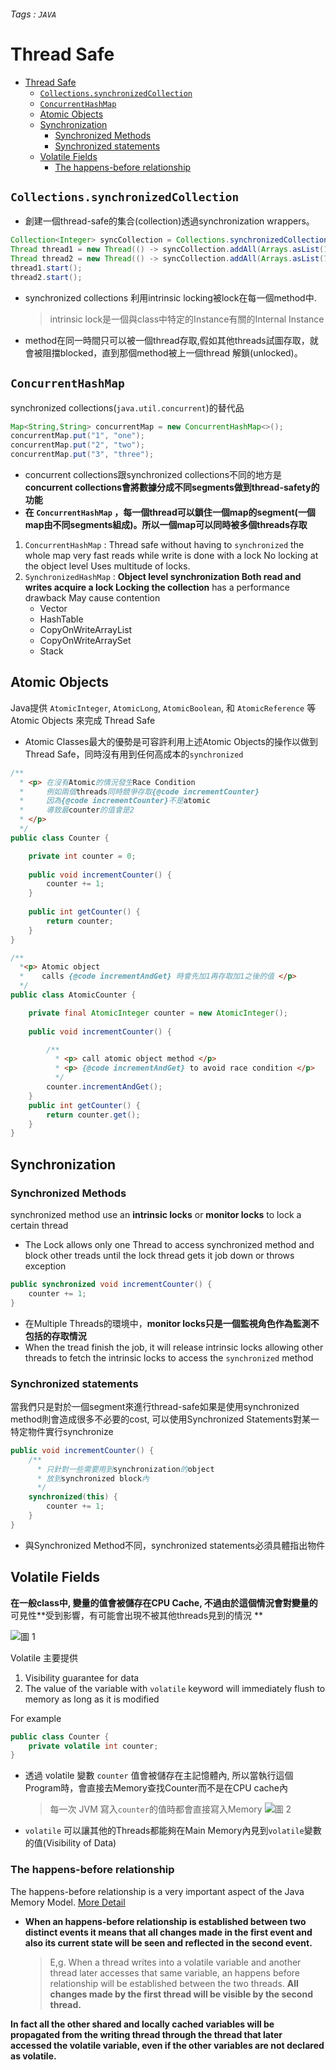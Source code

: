 ###### Tags : `JAVA`
# Thread Safe 
- [Thread Safe](#thread-safe)
  - [`Collections.synchronizedCollection`](#collectionssynchronizedcollection)
  - [`ConcurrentHashMap`](#concurrenthashmap)
  - [Atomic Objects](#atomic-objects)
  - [Synchronization](#synchronization)
    - [Synchronized Methods](#synchronized-methods)
    - [Synchronized statements](#synchronized-statements)
  - [Volatile Fields](#volatile-fields)
    - [The happens-before relationship](#the-happens-before-relationship)

## `Collections.synchronizedCollection`
- 創建一個thread-safe的集合(collection)透過synchronization wrappers。
```java
Collection<Integer> syncCollection = Collections.synchronizedCollection(new ArrayList<>());
Thread thread1 = new Thread(() -> syncCollection.addAll(Arrays.asList(1, 2, 3, 4, 5, 6)));
Thread thread2 = new Thread(() -> syncCollection.addAll(Arrays.asList(7, 8, 9, 10, 11, 12)));
thread1.start();
thread2.start();
```
- synchronized collections 利用intrinsic locking被lock在每一個method中.
  > intrinsic lock是一個與class中特定的Instance有關的Internal Instance  
- method在同一時間只可以被一個thread存取,假如其他threads試圖存取，就會被阻擋blocked，直到那個method被上一個thread 解鎖(unlocked)。

## `ConcurrentHashMap`

synchronized collections(`java.util.concurrent`)的替代品
```java
Map<String,String> concurrentMap = new ConcurrentHashMap<>();
concurrentMap.put("1", "one");
concurrentMap.put("2", "two");
concurrentMap.put("3", "three");
```
- concurrent collections跟synchronized collections不同的地方是**concurrent collections會將數據分成不同segments做到thread-safety的功能**
- **在 `ConcurrentHashMap` ，每一個thread可以鎖住一個map的segment(一個map由不同segments組成)。所以一個map可以同時被多個threads存取**


1. `ConcurrentHashMap` : Thread safe without having to `synchronized` the whole map very fast reads while write is done with a lock No locking at the object level Uses multitude of locks.
2. `SynchronizedHashMap` : **Object level synchronization Both read and writes acquire a lock Locking the collection** has a performance drawback May cause contention
    - Vector
    - HashTable
    - CopyOnWriteArrayList
    - CopyOnWriteArraySet
    - Stack

## Atomic Objects

Java提供 `AtomicInteger`, `AtomicLong`, `AtomicBoolean`, 和 `AtomicReference` 等 Atomic Objects 來完成 Thread Safe

- Atomic Classes最大的優勢是可容許利用上述Atomic Objects的操作以做到Thread Safe，同時沒有用到任何高成本的`synchronized`  

```java
/**
  * <p> 在沒有Atomic的情況發生Race Condition
  *     例如兩個threads同時競爭存取{@code incrementCounter} 
  *     因為{@code incrementCounter}不是atomic 
  *     導致最counter的值會是2 
  * </p>
  */
public class Counter {

    private int counter = 0;
     
    public void incrementCounter() {
        counter += 1;
    }
     
    public int getCounter() {
        return counter;
    }
}

/**
  *<p> Atomic object 
  *    calls {@code incrementAndGet} 時會先加1再存取加1之後的值 </p>
  */
public class AtomicCounter {

    private final AtomicInteger counter = new AtomicInteger();
     
    public void incrementCounter() {

        /**
          * <p> call atomic object method </p>
          * <p> {@code incrementAndGet} to avoid race condition </p> 
          */
        counter.incrementAndGet();
    }
    public int getCounter() {
        return counter.get();
    }
}
```

## Synchronization

### Synchronized Methods
synchronized method use an **intrinsic locks** or **monitor locks** to lock a certain thread  

- The Lock allows only one Thread to access synchronized method and block other treads until the lock thread gets it job down or throws exception  

```java
public synchronized void incrementCounter() {
    counter += 1;
}
```
- 在Multiple Threads的環境中，**monitor locks只是一個監視角色作為監測不包括的存取情況**    
- When the tread finish the job, it will release intrinsic locks allowing other threads to fetch the intrinsic locks to access the `synchronized` method

### Synchronized statements 

當我們只是對於一個segment來進行thread-safe如果是使用synchronized method則會造成很多不必要的cost, 可以使用Synchronized Statements對某一特定物件實行synchronize  
  
```java
public void incrementCounter() {
    /**
      * 只針對一些需要用到synchronization的object
      * 放到synchronized block內
      */
    synchronized(this) {
        counter += 1; 
    }
}
```
- 與Synchronized Method不同，synchronized statements必須具體指出物件  

## Volatile Fields

**在一般class中, 變量的值會被儲存在CPU Cache, 不過由於這個情況會對變量的**可見性**受到影響，有可能會出現不被其他threads見到的情況  **

![圖 1](images/9d3972d349cf1168237471fbd408d5f3f978cf4c8fcd15f0661c879e31fe78fb.png)  

Volatile 主要提供 
1. Visibility guarantee for data 
2. The value of the variable with `volatile` keyword will immediately flush to memory as long as it is modified  

For example
```java 
public class Counter {
    private volatile int counter;     
}
``` 
- 透過 volatile 變數 `counter` 值會被儲存在主記憶體內, 所以當執行這個Program時，會直接去Memory查找Counter而不是在CPU cache內  
  > 每一次 JVM 寫入`counter`的值時都會直接寫入Memory
  > ![圖 2](images/48a731948f0be9b40b77e236aff195b94b866b34baad640d6f8153ec67a84922.png)  
- `volatile` 可以讓其他的Threads都能夠在Main Memory內見到`volatile`變數的值(Visibility of Data)

### The happens-before relationship  

The happens-before relationship is a very important aspect of the Java Memory Model. [More Detail](Thread.md)   
- **When an happens-before relationship is established between two distinct events it means that all changes made in the first event and also its current state will be seen and reflected in the second event.**
  > E,g. When a thread writes into a volatile variable and another thread later accesses that same variable, an happens before relationship will be established between the two threads. **All changes made by the first thread will be visible by the second thread.**

**In fact all the other shared and locally cached variables will be propagated from the writing thread through the thread that later accessed the volatile variable, even if the other variables are not declared as volatile.**










